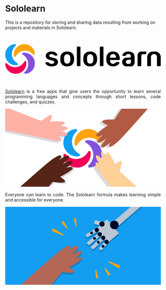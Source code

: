 # Sololearn
This is a repository for storing and sharing data resulting from working on projects and materials in Sololearn.

<br>
<p align="center">
  <a href="https://www.sololearn.com/"><img src="README/Sololearn-logo.png"></a>
</p>
<br>
<p align="justify">
  <a href="https://www.sololearn.com/">Sololearn</a> is a free apps that give users the opportunity to learn several programming languages and concepts through short lessons, code challenges, and quizzes.
</p>
<p align="center">
  <img src="README/Frame.jpg" alt="Everyone can learn to code" width="600px" height="auto">
</p>
<p align="justify"> Everyone can learn to code. The Sololearn formula makes learning simple and accessible for everyone.
</p>
<p align="center">
  <img src="README/Frame-Humans-vs-Machines.jpg" alt="Humans and machines" width="600px" height="auto">
</p>